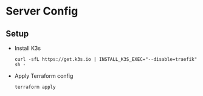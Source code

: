 # Server Config

## Setup

- Install K3s

  ```
  curl -sfL https://get.k3s.io | INSTALL_K3S_EXEC="--disable=traefik"  sh -
  ```

- Apply Terraform config
  ```
  terraform apply
  ```
